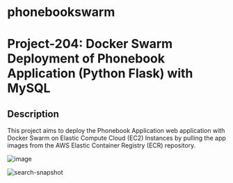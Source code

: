 # phonebookswarm
# Project-204: Docker Swarm Deployment of Phonebook Application (Python Flask) with MySQL

## Description

This project aims to deploy the Phonebook Application web application 
with Docker Swarm on Elastic Compute Cloud (EC2) 
Instances by pulling the app images from the AWS Elastic Container Registry (ECR) repository.

![image](https://user-images.githubusercontent.com/81579618/136352324-a8f9d584-2773-4729-a4b5-b35c4aa774a6.png)


![search-snapshot](https://user-images.githubusercontent.com/81579618/136352225-44eb1a01-304d-4c87-917b-f641c9aff8dd.png)
